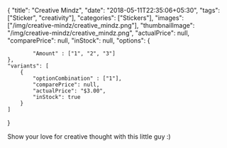 {
    "title": "Creative Mindz",
    "date": "2018-05-11T22:35:06+05:30",
    "tags": ["Sticker", "creativity"],
    "categories": ["Stickers"],
    "images": ["/img/creative-mindz/creative_mindz.png"],
    "thumbnailImage": "/img/creative-mindz/creative_mindz.png",
    "actualPrice": null,
    "comparePrice": null,
    "inStock": null,
    "options": {

            "Amount" : ["1", "2", "3"]
    },
    "variants": [
        {
            "optionCombination" : ["1"],
            "comparePrice": null,
            "actualPrice": "$3.00",
            "inStock": true
        }
    ]
}

Show your love for creative thought with this little guy :)
